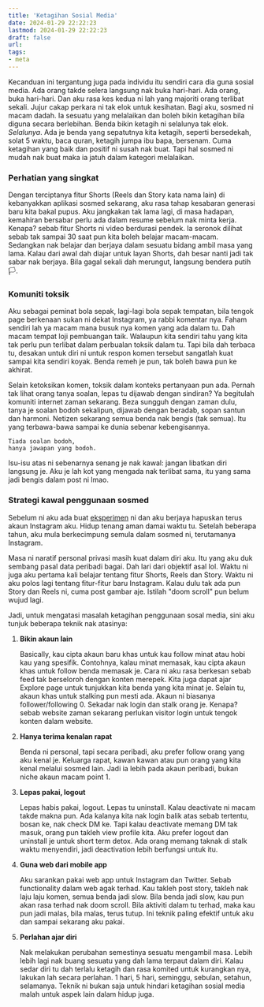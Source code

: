 ```yaml
---
title: 'Ketagihan Sosial Media'
date: 2024-01-29 22:22:23
lastmod: 2024-01-29 22:22:23
draft: false
url:
tags: 
- meta
---
```


Kecanduan ini tergantung juga pada individu itu sendiri cara dia guna sosial media. Ada orang takde selera langsung nak buka hari-hari. Ada orang, buka hari-hari. Dan aku rasa kes kedua ni lah yang majoriti orang terlibat sekali. Jujur cakap perkara ni tak elok untuk kesihatan. Bagi aku, sosmed ni macam dadah. Ia sesuatu yang melalaikan dan boleh bikin ketagihan bila diguna secara berlebihan. Benda bikin ketagih ni selalunya tak elok. *Selalunya*. Ada je benda yang sepatutnya kita ketagih, seperti bersedekah, solat 5 waktu, baca quran, ketagih jumpa ibu bapa, bersenam. Cuma ketagihan yang baik dan positif ni susah nak buat. Tapi hal sosmed ni mudah nak buat maka ia jatuh dalam kategori melalaikan.

### Perhatian yang singkat

Dengan terciptanya fitur Shorts (Reels dan Story kata nama lain) di kebanyakkan aplikasi sosmed sekarang, aku rasa tahap kesabaran generasi baru kita bakal pupus. Aku jangkakan tak lama lagi, di masa hadapan, kemahiran bersabar perlu ada dalam resume sebelum nak minta kerja. Kenapa? sebab fitur Shorts ni video berdurasi pendek. Ia seronok dilihat sebab tak sampai 30 saat pun kita boleh belajar macam-macam. Sedangkan nak belajar dan berjaya dalam sesuatu bidang ambil masa yang lama. Kalau dari awal dah diajar untuk layan Shorts, dah besar nanti jadi tak sabar nak berjaya. Bila gagal sekali dah merungut, langsung bendera putih 🏳.

### Komuniti toksik

Aku sebagai peminat bola sepak, lagi-lagi bola sepak tempatan, bila tengok page berkenaan sukan ni dekat Instagram, ya rabbi komentar nya. Faham sendiri lah ya macam mana busuk nya komen yang ada dalam tu. Dah macam tempat loji pembuangan taik. Walaupun kita sendiri tahu yang kita tak perlu pun terlibat dalam perbualan toksik dalam tu. Tapi bila dah terbaca tu, desakan untuk diri ni untuk respon komen tersebut sangatlah kuat sampai kita sendiri koyak. Benda remeh je pun, tak boleh bawa pun ke akhirat.

Selain ketoksikan komen, toksik dalam konteks pertanyaan pun ada. Pernah tak lihat orang tanya soalan, lepas tu dijawab dengan sindiran? Ya begitulah komuniti internet zaman sekarang. Beza sungguh dengan zaman dulu, tanya je soalan bodoh sekalipun, dijawab dengan beradab, sopan santun dan harmoni. Netizen sekarang semua benda nak bengis (tak semua). Itu yang terbawa-bawa sampai ke dunia sebenar kebengisannya.

```
Tiada soalan bodoh,
hanya jawapan yang bodoh.
```

Isu-isu atas ni sebenarnya senang je nak kawal: jangan libatkan diri langsung je. Aku je lah kot yang mengada nak terlibat sama, itu yang sama jadi bengis dalam post ni lmao.

### Strategi kawal penggunaan sosmed

Sebelum ni aku ada buat [eksperimen][1] ni dan aku berjaya hapuskan terus akaun Instagram aku. Hidup tenang aman damai waktu tu. Setelah beberapa tahun, aku mula berkecimpung semula dalam sosmed ni, terutamanya Instagram. 

Masa ni naratif personal privasi masih kuat dalam diri aku. Itu yang aku duk sembang pasal data peribadi bagai. Dah lari dari objektif asal lol. Waktu ni juga aku pertama kali belajar tentang fitur Shorts, Reels dan Story. Waktu ni aku polos lagi tentang fitur-fitur baru Instagram. Kalau dulu tak ada pun Story dan Reels ni, cuma post gambar aje. Istilah "doom scroll" pun belum wujud lagi.

Jadi, untuk mengatasi masalah ketagihan penggunaan sosal media, sini aku tunjuk beberapa teknik nak atasinya:

1. **Bikin akaun lain**

    Basically, kau cipta akaun baru khas untuk kau follow minat atau hobi kau yang spesifik. Contohnya, kalau minat memasak, kau cipta akaun khas untuk follow benda memasak je. Cara ni aku rasa berkesan sebab feed tak berseloroh dengan konten merepek. Kita juga dapat ajar Explore page untuk tunjukkan kita benda yang kita minat je. Selain tu, akaun khas untuk stalking pun mesti ada. Akaun ni biasanya follower/following 0. Sekadar nak login dan stalk orang je. Kenapa? sebab website zaman sekarang perlukan visitor login untuk tengok konten dalam website.

2. **Hanya terima kenalan rapat**

    Benda ni personal, tapi secara peribadi, aku prefer follow orang yang aku kenal je. Keluarga rapat, kawan kawan atau pun orang yang kita kenal melalui sosmed lain. Jadi ia lebih pada akaun peribadi, bukan niche akaun macam point 1.

3. **Lepas pakai, logout**

    Lepas habis pakai, logout. Lepas tu uninstall. Kalau deactivate ni macam takde makna pun. Ada kalanya kita nak login balik atas sebab tertentu, bosan ke, nak check DM ke. Tapi kalau deactivate memang DM tak masuk, orang pun takleh view profile kita. Aku prefer logout dan uninstall je untuk short term detox. Ada orang memang taknak di stalk waktu menyendiri, jadi deactivation lebih berfungsi untuk itu. 

4. **Guna web dari mobile app**

    Aku sarankan pakai web app untuk Instagram dan Twitter. Sebab functionality dalam web agak terhad. Kau takleh post story, takleh nak laju laju komen, semua benda jadi slow. Bila benda jadi slow, kau pun akan rasa terhad nak doom scroll. Bila aktiviti dalam tu terhad, maka kau pun jadi malas, bila malas, terus tutup. Ini teknik paling efektif untuk aku dan sampai sekarang aku pakai.

5. **Perlahan ajar diri**

    Nak melakukan perubahan semestinya sesuatu mengambil masa. Lebih lebih lagi nak buang sesuatu yang dah lama terpaut dalam diri. Kalau sedar diri tu dah terlalu ketagih dan rasa komited untuk kurangkan nya, lakukan lah secara perlahan. 1 hari, 5 hari, seminggu, sebulan, setahun, selamanya. Teknik ni bukan saja untuk hindari ketagihan sosial media malah untuk aspek lain dalam hidup juga.

[1]: https://luangdiri.github.io/2016/06/03/detox-sosial-media.html

